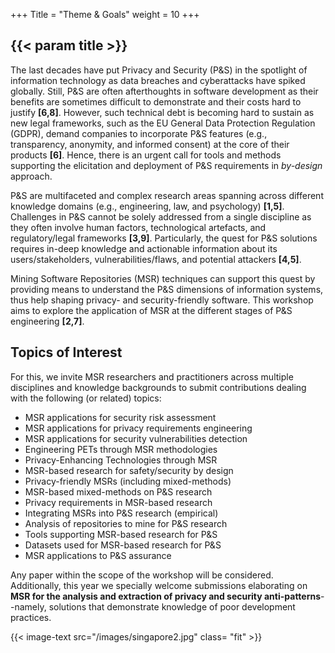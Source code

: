 +++
Title = "Theme & Goals"
weight = 10
+++

## {{< param title >}}

The last decades have put Privacy and Security (P&S) in the spotlight of information technology as data breaches and cyberattacks have spiked globally. Still, P&S are often afterthoughts in software development as their benefits are sometimes difficult to demonstrate and their costs hard to justify **[6,8]**. However, such technical debt is becoming hard to sustain as new legal frameworks, such as the EU General Data Protection Regulation (GDPR), demand companies to incorporate P&S features (e.g., transparency, anonymity, and informed consent) at the core of their products **[6]**. Hence, there is an urgent call for tools and methods supporting the elicitation and deployment of P\&S requirements in _by-design_ approach.

P&S are multifaceted and complex research areas spanning across different knowledge domains (e.g., engineering, law, and psychology) **[1,5]**. Challenges in P&S cannot be solely addressed from a single discipline as they often involve human factors, technological artefacts, and regulatory/legal frameworks **[3,9]**. Particularly, the quest for P&S solutions requires in-deep knowledge and actionable information about its users/stakeholders, vulnerabilities/flaws, and potential attackers **[4,5]**. 

Mining Software Repositories (MSR) techniques can support this quest by providing means to understand the P&S dimensions of information systems, thus help shaping privacy- and security-friendly software. This workshop aims to explore the application of MSR at the different stages of P&S engineering **[2,7]**. 


## Topics of Interest

For this, we invite MSR researchers and practitioners across multiple disciplines and knowledge backgrounds to submit contributions dealing with the following (or related) topics:

- MSR applications for security risk assessment
- MSR applications for privacy requirements engineering
- MSR applications for security vulnerabilities detection
- Engineering PETs through MSR methodologies
- Privacy-Enhancing Technologies through MSR
- MSR-based research for safety/security by design 
- Privacy-friendly MSRs (including mixed-methods)
- MSR-based mixed-methods on P\&S research
- Privacy requirements in MSR-based research
- Integrating MSRs into P\&S research (empirical)
- Analysis of repositories to mine for P\&S research
- Tools supporting MSR-based research for P\&S
- Datasets used for MSR-based research for P\&S
- MSR applications to P\&S assurance


Any paper within the scope of the workshop will be considered. Additionally, this year we specially welcome submissions elaborating on **MSR for the analysis and extraction of privacy and security anti-patterns**--namely, solutions that demonstrate knowledge of poor development practices.


{{< image-text src="/images/singapore2.jpg" class= "fit" >}} 